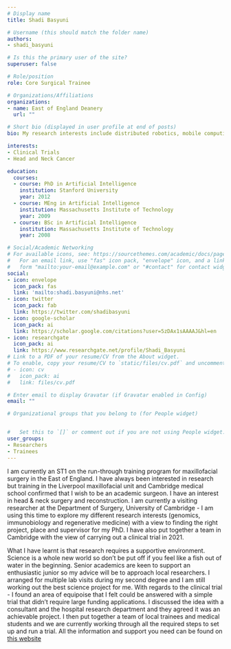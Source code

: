 ```yaml
---
# Display name
title: Shadi Basyuni

# Username (this should match the folder name)
authors:
- shadi_basyuni

# Is this the primary user of the site?
superuser: false

# Role/position
role: Core Surgical Trainee

# Organizations/Affiliations
organizations:
- name: East of England Deanery
  url: ""

# Short bio (displayed in user profile at end of posts)
bio: My research interests include distributed robotics, mobile computing and programmable matter.

interests:
- Clinical Trials
- Head and Neck Cancer

education:
  courses:
  - course: PhD in Artificial Intelligence
    institution: Stanford University
    year: 2012
  - course: MEng in Artificial Intelligence
    institution: Massachusetts Institute of Technology
    year: 2009
  - course: BSc in Artificial Intelligence
    institution: Massachusetts Institute of Technology
    year: 2008

# Social/Academic Networking
# For available icons, see: https://sourcethemes.com/academic/docs/page-builder/#icons
#   For an email link, use "fas" icon pack, "envelope" icon, and a link in the
#   form "mailto:your-email@example.com" or "#contact" for contact widget.
social:
- icon: envelope
  icon_pack: fas
  link: 'mailto:shadi.basyuni@nhs.net'
- icon: twitter
  icon_pack: fab
  link: https://twitter.com/shadibasyuni
- icon: google-scholar
  icon_pack: ai
  link: https://scholar.google.com/citations?user=5zDAx1sAAAAJ&hl=en
- icon: researchgate
  icon_pack: ai
  link: https://www.researchgate.net/profile/Shadi_Basyuni
# Link to a PDF of your resume/CV from the About widget.
# To enable, copy your resume/CV to `static/files/cv.pdf` and uncomment the lines below.
# - icon: cv
#   icon_pack: ai
#   link: files/cv.pdf

# Enter email to display Gravatar (if Gravatar enabled in Config)
email: ""

# Organizational groups that you belong to (for People widget)


#   Set this to `[]` or comment out if you are not using People widget.
user_groups:
- Researchers
- Trainees
---
```



I am currently an ST1 on the run-through training program for maxillofacial surgery in the East of England. I have always been interested in research but training in the Liverpool maxillofacial unit and Cambridge medical school confirmed that I wish to be an academic surgeon. I have an interest in head & neck surgery and reconstruction. I am currently a visiting researcher at the Department of Surgery, University of Cambridge - I am using this time to explore my different research interests (genomics, immunobiology and regenerative medicine) with a view to finding the right project, place and supervisor for my PhD. I have also put together a team in Cambridge with the view of carrying out a clinical trial in 2021. 

What I have learnt is that research requires a supportive environment. Science is a whole new world so don’t be put off if you feel like a fish out of water in the beginning. Senior academics are keen to support an enthusiastic junior so my advice will be to approach local researchers. I arranged for multiple lab visits during my second degree and I am still working out the best science project for me. With regards to the clinical trial - I found an area of equipoise that I felt could be answered with a simple trial that didn’t require large funding applications. I discussed the idea with a consultant and the hospital research department and they agreed it was an achievable project. I then put together a team of local trainees and medical students and we are currently working through all the required steps to set up and run a trial. All the information and support you need can be found on [this website](https://www.hra.nhs.uk/)
